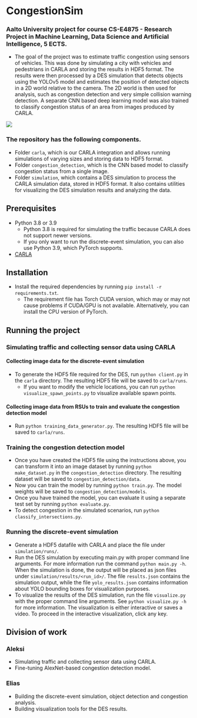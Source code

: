 # CongestionSim

### Aalto University project for course CS-E4875 - Research Project in Machine Learning, Data Science and Artificial Intelligence, 5 ECTS.
- The goal of the project was to estimate traffic congestion using sensors of vehicles. This was done by simulating a city with vehicles and pedestrians in CARLA and storing the results in HDF5 format. The results were then processed by a DES simulation that detects objects using the YOLOv5 model and estimates the position of detected objects in a 2D world relative to the camera. The 2D world is then used for analysis, such as congestion detection and very simple collision warning detection. A separate CNN based deep learning model was also trained to classify congestion status of an area from images produced by CARLA.

![](https://github.com/EliasHaaralahti/CongestionSim/blob/main/graphics/CongestionSimGif2.gif)

### The repository has the following components.
- Folder `carla`, which is our CARLA integration and allows running simulations of varying sizes and storing data to HDF5 format.
- Folder `congestion_detection`, which is the CNN based model to classify congestion status from a single image.
- Folder `simulation`, which contains a DES simulation to process the CARLA simulation data, stored in HDF5 format. It also contains utilities for visualizing the DES simulation results and analyzing the data.

## Prerequisites

- Python 3.8 or 3.9
  - Python 3.8 is required for simulating the traffic because CARLA does not support newer versions.
  - If you only want to run the discrete-event simulation, you can also use Python 3.9, which PyTorch supports.
- [CARLA](https://carla.org/)

## Installation

- Install the required dependencies by running `pip install -r requirements.txt`.
  - The requirement file has Torch CUDA version, which may or may not cause problems if CUDA/GPU is not available. Alternatively, you can install the CPU version of PyTorch.

## Running the project

### Simulating traffic and collecting sensor data using CARLA

#### Collecting image data for the discrete-event simulation

- To generate the HDF5 file required for the DES, run `python client.py` in the `carla` directory. The resulting HDF5 file will be saved to `carla/runs`.
  - If you want to modify the vehicle locations, you can run `python visualize_spawn_points.py` to visualize available spawn points.

#### Collecting image data from RSUs to train and evaluate the congestion detection model

- Run `python training_data_generator.py`. The resulting HDF5 file will be saved to `carla/runs`.

### Training the congestion detection model

- Once you have created the HDF5 file using the instructions above, you can transform it into an image dataset by running `python make_dataset.py` in the `congestion_detection` directory. The resulting dataset will be saved to `congestion_detection/data`.
- Now you can train the model by running `python train.py`. The model weights will be saved to `congestion_detection/models`.
- Once you have trained the model, you can evaluate it using a separate test set by running `python evaluate.py`.
- To detect congestion in the simulated scenarios, run `python classify_intersections.py`.

### Running the discrete-event simulation

- Generate a HDF5 datafile with CARLA and place the file under `simulation/runs/`.
- Run the DES simulation by executing main.py with proper command line arguments. For more information run the command `python main.py -h`. When the simulation is done, the output will be placed as json files under `simulation/results/<run_id>/`. The file `results.json` contains the simulation output, while the file `yolo_results.json` contains information about YOLO bounding boxes for visualization purposes.
- To visualize the results of the DES simulation, run the file `visualize.py` with the proper command line arguments. See `python visualize.py -h` for more information. The visualization is either interactive or saves a video. To proceed in the interactive visualization, click any key.

## Division of work

### Aleksi

- Simulating traffic and collecting sensor data using CARLA.
- Fine-tuning AlexNet-based congestion detection model.

### Elias

- Building the discrete-event simulation, object detection and congestion analysis.
- Building visualization tools for the DES results.